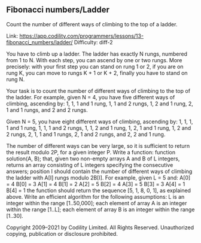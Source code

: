 Fibonacci numbers/Ladder
------------------------
Count the number of different ways of climbing to the top of a ladder.

Link: https://app.codility.com/programmers/lessons/13-fibonacci_numbers/ladder/
Difficulty: diff-2

You have to climb up a ladder. The ladder has exactly N rungs, numbered from 1 to N. With each step, you can ascend by one or two rungs. More precisely:
with your first step you can stand on rung 1 or 2,
if you are on rung K, you can move to rungs K + 1 or K + 2,
finally you have to stand on rung N.

Your task is to count the number of different ways of climbing to the top of the ladder.
For example, given N = 4, you have five different ways of climbing, ascending by:
1, 1, 1 and 1 rung,
1, 1 and 2 rungs,
1, 2 and 1 rung,
2, 1 and 1 rungs, and
2 and 2 rungs.

Given N = 5, you have eight different ways of climbing, ascending by:
1, 1, 1, 1 and 1 rung,
1, 1, 1 and 2 rungs,
1, 1, 2 and 1 rung,
1, 2, 1 and 1 rung,
1, 2 and 2 rungs,
2, 1, 1 and 1 rungs,
2, 1 and 2 rungs, and
2, 2 and 1 rung.

The number of different ways can be very large, so it is sufficient to return the result modulo 2P, for a given integer P.
Write a function:
function solution(A, B);
that, given two non-empty arrays A and B of L integers, returns an array consisting of L integers specifying the consecutive answers; position I should contain the number of different ways of climbing the ladder with A[I] rungs modulo 2B[I].
For example, given L = 5 and:
    A[0] = 4   B[0] = 3
    A[1] = 4   B[1] = 2
    A[2] = 5   B[2] = 4
    A[3] = 5   B[3] = 3
    A[4] = 1   B[4] = 1
the function should return the sequence [5, 1, 8, 0, 1], as explained above.
Write an efficient algorithm for the following assumptions:
L is an integer within the range [1..50,000];
each element of array A is an integer within the range [1..L];
each element of array B is an integer within the range [1..30].



Copyright 2009–2021 by Codility Limited. All Rights Reserved. Unauthorized copying, publication or disclosure prohibited.